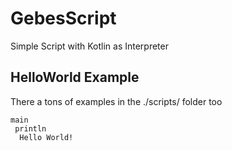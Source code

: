 # GebesScript
 Simple Script with Kotlin as Interpreter
 
 ## HelloWorld Example
 There a tons of examples in the ./scripts/ folder too
 ```
 main
  println
   Hello World!
 ```
